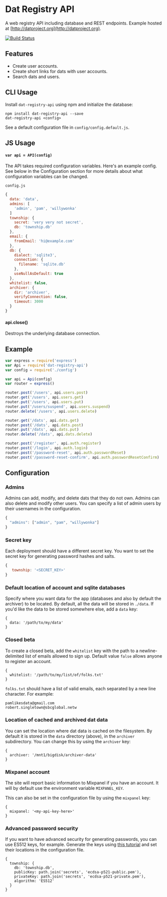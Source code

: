 # Dat Registry API

A web registry API including database and REST endpoints. Example hosted at [http://datproject.org](http://datproject.org).

[![Build Status](https://travis-ci.org/datproject/dat-registry-api.svg?branch=master)](https://travis-ci.org/datproject/dat-registry-api)

## Features

* Create user accounts.
* Create short links for dats with user accounts.
* Search dats and users.

## CLI Usage

Install `dat-registry-api` using npm and initialize the database:

```
npm install dat-registry-api --save
dat-registry-api <config>
```

See a default configuration file in `config/config.default.js`.

## JS Usage

#### `var api = API(config)`

The API takes required configuration variables. Here's an example config. See below in the Configuration section for more details about what configuration variables can be changed.

`config.js`

```js
{
  data: 'data',
  admins: [
    'admin', 'pam', 'willywonka'
  ]
  township: {
    secret: 'very very not secret',
    db: 'township.db'
  },
  email: {
    fromEmail: 'hi@example.com'
  },
  db: {
    dialect: 'sqlite3',
    connection: {
      filename: 'sqlite.db'
    },
    useNullAsDefault: true
  },
  whitelist: false,
  archiver: {
    dir: 'archiver',
    verifyConnection: false,
    timeout: 3000
  }
}
```


#### api.close()

Destroys the underlying database connection.


## Example

```js
var express = require('express')
var Api = require('dat-registry-api')
var config = require('./config')

var api = Api(config)
var router = express()

router.post('/users', api.users.post)
router.get('/users', api.users.get)
router.put('/users', api.users.put)
router.put('/users/suspend', api.users.suspend)
router.delete('/users', api.users.delete)

router.get('/dats', api.dats.get)
router.post('/dats', api.dats.post)
router.put('/dats', api.dats.put)
router.delete('/dats', api.dats.delete)

router.post('/register', api.auth.register)
router.post('/login', api.auth.login)
router.post('/password-reset', api.auth.passwordReset)
router.post('/password-reset-confirm', api.auth.passwordResetConfirm)

```

## Configuration

### Admins

Admins can add, modify, and delete dats that they do not own. Admins can also delete and modify other users. You can specify a list of admin users by their usernames in the configuration.

```js
{
  "admins": ["admin", "pam", "willywonka"]
}
```


### Secret key

Each deployment should have a different secret key. You want to set the secret key for generating password hashes and salts.

```js
{
   township: '<SECRET_KEY>'
}
```

### Default location of account and sqlite databases

Specify where you want data for the app (databases and also by default the archiver) to be located. By default, all the data will be stored in `./data`. If you'd like the data to be stored somewhere else, add a `data` key:

```
{
  data: '/path/to/my/data'
}
```

### Closed beta

To create a closed beta, add the `whitelist` key with the path to a newline-delimited list of emails allowed to sign up. Default value `false` allows anyone to register an account.

```
{
  whitelist: '/path/to/my/list/of/folks.txt'
}
```

`folks.txt` should have a list of valid emails, each separated by a new line character. For example:

```
pamlikesdata@gmail.com
robert.singletown@sbcglobal.netw
```

### Location of cached and archived dat data

You can set the location where dat data is cached on the filesystem. By default it is stored in the `data` directory (above), in the `archiver` subdirectory. You can change this by using the `archiver` key:

```
{
  archiver: '/mnt1/bigdisk/archiver-data'
}
```

### Mixpanel account

The site will report basic information to Mixpanel if you have an account. It will by default use the environment variable `MIXPANEL_KEY`.

This can also be set in the configuration file by using the `mixpanel` key:

```
{
  mixpanel: '<my-api-key-here>'
}
```

### Advanced password security

If you want to have advanced security for generating passwords, you can use ES512 keys, for example. Generate the keys using [this tutorial](https://connect2id.com/products/nimbus-jose-jwt/openssl-key-generation) and set their locations in the configuration file.

```
{
  township: {
    db: 'township.db',
    publicKey: path.join('secrets', 'ecdsa-p521-public.pem'),
    privateKey: path.join('secrets', 'ecdsa-p521-private.pem'),
    algorithm: 'ES512'
  }
}
```
